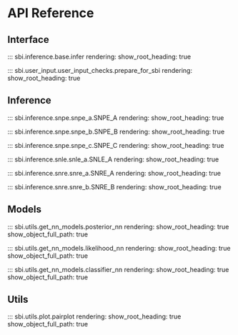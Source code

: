 # API Reference


## Interface

::: sbi.inference.base.infer
    rendering:
      show_root_heading: true
      
::: sbi.user_input.user_input_checks.prepare_for_sbi
    rendering:
      show_root_heading: true
      
## Inference

::: sbi.inference.snpe.snpe_a.SNPE_A
    rendering:
      show_root_heading: true

::: sbi.inference.snpe.snpe_b.SNPE_B
    rendering:
      show_root_heading: true

::: sbi.inference.snpe.snpe_c.SNPE_C
    rendering:
      show_root_heading: true

::: sbi.inference.snle.snle_a.SNLE_A
    rendering:
      show_root_heading: true

::: sbi.inference.snre.snre_a.SNRE_A
    rendering:
      show_root_heading: true

::: sbi.inference.snre.snre_b.SNRE_B
    rendering:
      show_root_heading: true


## Models

::: sbi.utils.get_nn_models.posterior_nn
    rendering:
      show_root_heading: true
      show_object_full_path: true


::: sbi.utils.get_nn_models.likelihood_nn
    rendering:
      show_root_heading: true
      show_object_full_path: true


::: sbi.utils.get_nn_models.classifier_nn
    rendering:
      show_root_heading: true
      show_object_full_path: true
      

## Utils

::: sbi.utils.plot.pairplot
    rendering:
      show_root_heading: true
      show_object_full_path: true
